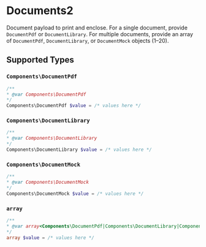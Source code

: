 # Documents2

Document payload to print and enclose. For a single document, provide `DocumentPdf` or `DocumentLibrary`. For multiple documents, provide an array of `DocumentPdf`, `DocumentLibrary`, or `DocumentMock` objects (1–20).


## Supported Types

### `Components\DocumentPdf`

```php
/**
* @var Components\DocumentPdf
*/
Components\DocumentPdf $value = /* values here */
```

### `Components\DocumentLibrary`

```php
/**
* @var Components\DocumentLibrary
*/
Components\DocumentLibrary $value = /* values here */
```

### `Components\DocumentMock`

```php
/**
* @var Components\DocumentMock
*/
Components\DocumentMock $value = /* values here */
```

### `array`

```php
/**
* @var array<Components\DocumentPdf|Components\DocumentLibrary|Components\DocumentMock>
*/
array $value = /* values here */
```

